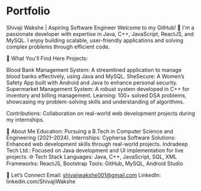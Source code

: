 # Portfolio
Shivaji Wakshe | Aspiring Software Engineer
Welcome to my GitHub! 🚀 I'm a passionate developer with expertise in Java, C++, JavaScript, ReactJS, and MySQL. I enjoy building scalable, user-friendly applications and solving complex problems through efficient code.

🌟 What You'll Find Here
Projects:

Blood Bank Management System: A streamlined application to manage blood banks effectively, using Java and MySQL.
SheSecure: A Women’s Safety App built with Android and Java to enhance personal security.
Supermarket Management System: A robust system developed in C++ for inventory and billing management.
Learning: 100+ solved DSA problems, showcasing my problem-solving skills and understanding of algorithms.

Contributions: Collaboration on real-world web development projects during my internships.

🚀 About Me
Education: Pursuing a B.Tech in Computer Science and Engineering (2021–2024).
Internships:
Cyphersa Software Solutions: Enhanced web development skills through real-world projects.
Indradeep Tech Ltd.: Focused on Java development and UI implementation for live projects.
🌐 Tech Stack
Languages: Java, C++, JavaScript, SQL, XML
Frameworks: ReactJS, Bootstrap
Tools: GitHub, MySQL, Android Studio

🔗 Let’s Connect
Email: shivajiwakshe001@gmail.com
LinkedIn: linkedin.com/ShivajiWakshe
